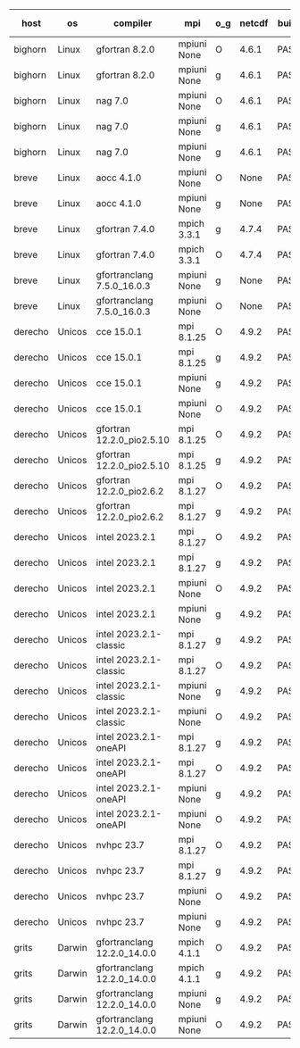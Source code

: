 

| host     | os       | compiler                              | mpi                      | o_g        | netcdf        | build       | u_pass          | u_fail          | s_pass            | s_fail            | e_pass             | e_fail             | nuopc_pass       | nuopc_fail       | artifacts link          |
|----------|----------|---------------------------------------|--------------------------|------------|---------------|-------------|-----------------|-----------------|-------------------|-------------------|--------------------|--------------------|------------------|------------------|-------------------------|
| bighorn | Linux | gfortran 8.2.0 | mpiuni None  | O | 4.6.1  | PASS | 12555 | 0 | 9 | 0 | 42 | 0 | None | None | <a href="https://github.com/esmf-org/esmf-test-artifacts/tree/8fe91f36287a823c89202f4eec873df8259cb448/feature_internal-state-cleanup/gfortran/8.2.0/O/mpiuni/None" target="_blank">8fe91f3</a> | 
| bighorn | Linux | gfortran 8.2.0 | mpiuni None  | g | 4.6.1  | PASS | 12555 | 0 | 9 | 0 | 42 | 0 | None | None | <a href="https://github.com/esmf-org/esmf-test-artifacts/tree/8ecc71b491ee754155fc15dc62981e8491606352/feature_internal-state-cleanup/gfortran/8.2.0/g/mpiuni/None" target="_blank">8ecc71b</a> | 
| bighorn | Linux | nag 7.0 | mpiuni None  | O | 4.6.1  | PASS | 12555 | 0 | 9 | 0 | 42 | 0 | None | None | <a href="https://github.com/esmf-org/esmf-test-artifacts/tree/1ddaab374a79b0ecb8e2175cdc269776e80c447a/feature_internal-state-cleanup/nag/7.0/O/mpiuni/None" target="_blank">1ddaab3</a> | 
| bighorn | Linux | nag 7.0 | mpiuni None  | g | 4.6.1  | PASS | 12555 | 0 | 9 | 0 | 42 | 0 | None | None | <a href="https://github.com/esmf-org/esmf-test-artifacts/tree/34490d2301a5e494e56965b7d70287eb21105273/feature_internal-state-cleanup/nag/7.0/g/mpiuni/None" target="_blank">34490d2</a> | 
| bighorn | Linux | nag 7.0 | mpiuni None  | g | 4.6.1  | PASS | 12555 | 0 | None | None | None | None | None | None | <a href="https://github.com/esmf-org/esmf-test-artifacts/tree/44a70c1882742cb9c8edbe9dc27125a6ff08c5a6/feature_internal-state-cleanup/nag/7.0/g/mpiuni/None" target="_blank">44a70c1</a> | 
| breve | Linux | aocc 4.1.0 | mpiuni None  | O | None  | PASS | 12529 | 26 | 9 | 0 | 42 | 0 | None | None | <a href="https://github.com/esmf-org/esmf-test-artifacts/tree/45188491596c21c7e4b487660ac5976d5c3776e8/feature_internal-state-cleanup/aocc/4.1.0/O/mpiuni/None" target="_blank">4518849</a> | 
| breve | Linux | aocc 4.1.0 | mpiuni None  | g | None  | PASS | 12529 | 26 | 9 | 0 | 42 | 0 | None | None | <a href="https://github.com/esmf-org/esmf-test-artifacts/tree/f0439cb41a8434d56ab95eee309f568a7b7f9ce9/feature_internal-state-cleanup/aocc/4.1.0/g/mpiuni/None" target="_blank">f0439cb</a> | 
| breve | Linux | gfortran 7.4.0 | mpich 3.3.1  | g | 4.7.4  | PASS | None | None | None | None | None | None | None | None | <a href="https://github.com/esmf-org/esmf-test-artifacts/tree/cbe8d322c2610844826c5b8b8d7dbb36a6455a34/feature_internal-state-cleanup/gfortran/7.4.0/g/mpich/3.3.1" target="_blank">cbe8d32</a> | 
| breve | Linux | gfortran 7.4.0 | mpich 3.3.1  | O | 4.7.4  | PASS | 14224 | 0 | 51 | 0 | 80 | 0 | 58 | 0 | <a href="https://github.com/esmf-org/esmf-test-artifacts/tree/b9b8f1fee7874b7961d6eee0334154a9898b3bb4/feature_internal-state-cleanup/gfortran/7.4.0/O/mpich/3.3.1" target="_blank">b9b8f1f</a> | 
| breve | Linux | gfortranclang 7.5.0_16.0.3 | mpiuni None  | g | None  | PASS | 12555 | 0 | 9 | 0 | 42 | 0 | None | None | <a href="https://github.com/esmf-org/esmf-test-artifacts/tree/65ab22218d8b0af4b6b7076bcca09cd135298916/feature_internal-state-cleanup/gfortranclang/7.5.0_16.0.3/g/mpiuni/None" target="_blank">65ab222</a> | 
| breve | Linux | gfortranclang 7.5.0_16.0.3 | mpiuni None  | O | None  | PASS | 12555 | 0 | 9 | 0 | 42 | 0 | None | None | <a href="https://github.com/esmf-org/esmf-test-artifacts/tree/fcfc9ffa495f13bca7ae1ed1063ede1b6af7b118/feature_internal-state-cleanup/gfortranclang/7.5.0_16.0.3/O/mpiuni/None" target="_blank">fcfc9ff</a> | 
| derecho | Unicos | cce 15.0.1 | mpi 8.1.25  | O | 4.9.2  | PASS | None | None | None | None | None | None | None | None | <a href="https://github.com/esmf-org/esmf-test-artifacts/tree/25d623732f8ea4ae588f73b556045b2da9fde7a7/feature_internal-state-cleanup/cce/15.0.1/O/mpi/8.1.25" target="_blank">25d6237</a> | 
| derecho | Unicos | cce 15.0.1 | mpi 8.1.25  | g | 4.9.2  | PASS | 14025 | 199 | 51 | 0 | 80 | 0 | 57 | 0 | <a href="https://github.com/esmf-org/esmf-test-artifacts/tree/f91947214f5114e7a851000765d08d7f78117cba/feature_internal-state-cleanup/cce/15.0.1/g/mpi/8.1.25" target="_blank">f919472</a> | 
| derecho | Unicos | cce 15.0.1 | mpiuni None  | g | 4.9.2  | PASS | 12479 | 76 | 9 | 0 | 42 | 0 | None | None | <a href="https://github.com/esmf-org/esmf-test-artifacts/tree/b69aa3a3c86e4e96d72a61894400fb0f4e896bbf/feature_internal-state-cleanup/cce/15.0.1/g/mpiuni/None" target="_blank">b69aa3a</a> | 
| derecho | Unicos | cce 15.0.1 | mpiuni None  | O | 4.9.2  | PASS | 12320 | 235 | 9 | 0 | 42 | 0 | None | None | <a href="https://github.com/esmf-org/esmf-test-artifacts/tree/8eeaae612a92c1bd59363ea188fb9d99550baeb7/feature_internal-state-cleanup/cce/15.0.1/O/mpiuni/None" target="_blank">8eeaae6</a> | 
| derecho | Unicos | gfortran 12.2.0_pio2.5.10 | mpi 8.1.25  | O | 4.9.2  | PASS | 14224 | 0 | 51 | 0 | 80 | 0 | 57 | 0 | <a href="https://github.com/esmf-org/esmf-test-artifacts/tree/791bd5d88b2e615e6602d7c82e97806c206cf382/feature_internal-state-cleanup/gfortran/12.2.0_pio2.5.10/O/mpi/8.1.25" target="_blank">791bd5d</a> | 
| derecho | Unicos | gfortran 12.2.0_pio2.5.10 | mpi 8.1.25  | g | 4.9.2  | PASS | 14224 | 0 | 51 | 0 | 80 | 0 | 57 | 0 | <a href="https://github.com/esmf-org/esmf-test-artifacts/tree/d3b67a60c0703374176a2b1e03e954b375b96da5/feature_internal-state-cleanup/gfortran/12.2.0_pio2.5.10/g/mpi/8.1.25" target="_blank">d3b67a6</a> | 
| derecho | Unicos | gfortran 12.2.0_pio2.6.2 | mpi 8.1.27  | O | 4.9.2  | PASS | 14224 | 0 | 51 | 0 | 80 | 0 | 57 | 0 | <a href="https://github.com/esmf-org/esmf-test-artifacts/tree/a6537c9584c88e19c36d19346a71c887b52ea13b/feature_internal-state-cleanup/gfortran/12.2.0_pio2.6.2/O/mpi/8.1.27" target="_blank">a6537c9</a> | 
| derecho | Unicos | gfortran 12.2.0_pio2.6.2 | mpi 8.1.27  | g | 4.9.2  | PASS | 14224 | 0 | 51 | 0 | 80 | 0 | 57 | 0 | <a href="https://github.com/esmf-org/esmf-test-artifacts/tree/8f06ee6d323c584d03d025543f967e47ed5eaeed/feature_internal-state-cleanup/gfortran/12.2.0_pio2.6.2/g/mpi/8.1.27" target="_blank">8f06ee6</a> | 
| derecho | Unicos | intel 2023.2.1 | mpi 8.1.27  | O | 4.9.2  | PASS | 14224 | 0 | 51 | 0 | 80 | 0 | 58 | 0 | <a href="https://github.com/esmf-org/esmf-test-artifacts/tree/425eac0be8ec6b80aa601b12a1e3d31b1df34e3e/feature_internal-state-cleanup/intel/2023.2.1/O/mpi/8.1.27" target="_blank">425eac0</a> | 
| derecho | Unicos | intel 2023.2.1 | mpi 8.1.27  | g | 4.9.2  | PASS | 14224 | 0 | 51 | 0 | 80 | 0 | 58 | 0 | <a href="https://github.com/esmf-org/esmf-test-artifacts/tree/7b8be8c330c22174eaa77faa1fe5c1d8c07efaf9/feature_internal-state-cleanup/intel/2023.2.1/g/mpi/8.1.27" target="_blank">7b8be8c</a> | 
| derecho | Unicos | intel 2023.2.1 | mpiuni None  | O | 4.9.2  | PASS | 12555 | 0 | 9 | 0 | 42 | 0 | None | None | <a href="https://github.com/esmf-org/esmf-test-artifacts/tree/186fcc92ead84200927377b4aef09fa09eb770d8/feature_internal-state-cleanup/intel/2023.2.1/O/mpiuni/None" target="_blank">186fcc9</a> | 
| derecho | Unicos | intel 2023.2.1 | mpiuni None  | g | 4.9.2  | PASS | 12555 | 0 | 9 | 0 | 42 | 0 | None | None | <a href="https://github.com/esmf-org/esmf-test-artifacts/tree/ce09bfa2d9ad0a4a4a17ce56d48fa5ce2d9eb409/feature_internal-state-cleanup/intel/2023.2.1/g/mpiuni/None" target="_blank">ce09bfa</a> | 
| derecho | Unicos | intel 2023.2.1-classic | mpi 8.1.27  | g | 4.9.2  | PASS | 14224 | 0 | 51 | 0 | 80 | 0 | 57 | 0 | <a href="https://github.com/esmf-org/esmf-test-artifacts/tree/f805b586913ba2526539e878f44d7660e6929e8e/feature_internal-state-cleanup/intel/2023.2.1-classic/g/mpi/8.1.27" target="_blank">f805b58</a> | 
| derecho | Unicos | intel 2023.2.1-classic | mpi 8.1.27  | O | 4.9.2  | PASS | 14224 | 0 | 51 | 0 | 80 | 0 | 57 | 0 | <a href="https://github.com/esmf-org/esmf-test-artifacts/tree/b6848bd310749238bc4f1f576d8ae333289e04be/feature_internal-state-cleanup/intel/2023.2.1-classic/O/mpi/8.1.27" target="_blank">b6848bd</a> | 
| derecho | Unicos | intel 2023.2.1-classic | mpiuni None  | g | 4.9.2  | PASS | 12555 | 0 | 9 | 0 | 42 | 0 | None | None | <a href="https://github.com/esmf-org/esmf-test-artifacts/tree/0b898193c0a7e646da1d6678983dc7caeeb3b2dc/feature_internal-state-cleanup/intel/2023.2.1-classic/g/mpiuni/None" target="_blank">0b89819</a> | 
| derecho | Unicos | intel 2023.2.1-classic | mpiuni None  | O | 4.9.2  | PASS | 12555 | 0 | 9 | 0 | 42 | 0 | None | None | <a href="https://github.com/esmf-org/esmf-test-artifacts/tree/e683fc54c65dfee5870e0bddca9cb323d9440ee4/feature_internal-state-cleanup/intel/2023.2.1-classic/O/mpiuni/None" target="_blank">e683fc5</a> | 
| derecho | Unicos | intel 2023.2.1-oneAPI | mpi 8.1.27  | g | 4.9.2  | PASS | 14224 | 0 | 51 | 0 | 80 | 0 | 57 | 0 | <a href="https://github.com/esmf-org/esmf-test-artifacts/tree/59e373e6b771e8b9c905903d57e718c31a9b693b/feature_internal-state-cleanup/intel/2023.2.1-oneAPI/g/mpi/8.1.27" target="_blank">59e373e</a> | 
| derecho | Unicos | intel 2023.2.1-oneAPI | mpi 8.1.27  | O | 4.9.2  | PASS | 14224 | 0 | 50 | 1 | 80 | 0 | 57 | 0 | <a href="https://github.com/esmf-org/esmf-test-artifacts/tree/6812980822697dbe1a8522891ba85210a9eaf369/feature_internal-state-cleanup/intel/2023.2.1-oneAPI/O/mpi/8.1.27" target="_blank">6812980</a> | 
| derecho | Unicos | intel 2023.2.1-oneAPI | mpiuni None  | g | 4.9.2  | PASS | 12555 | 0 | 9 | 0 | 42 | 0 | None | None | <a href="https://github.com/esmf-org/esmf-test-artifacts/tree/82dcb8a05f7fb8b12f47ba57b69f96fcffe80e5f/feature_internal-state-cleanup/intel/2023.2.1-oneAPI/g/mpiuni/None" target="_blank">82dcb8a</a> | 
| derecho | Unicos | intel 2023.2.1-oneAPI | mpiuni None  | O | 4.9.2  | PASS | 12555 | 0 | 9 | 0 | 42 | 0 | None | None | <a href="https://github.com/esmf-org/esmf-test-artifacts/tree/fbc684da4b45a9c6d910251adadd7f9635c94ab9/feature_internal-state-cleanup/intel/2023.2.1-oneAPI/O/mpiuni/None" target="_blank">fbc684d</a> | 
| derecho | Unicos | nvhpc 23.7 | mpi 8.1.27  | O | 4.9.2  | PASS | 14224 | 0 | 51 | 0 | 80 | 0 | 57 | 0 | <a href="https://github.com/esmf-org/esmf-test-artifacts/tree/3520d2aa9f92fbcc21a5df3990728c4245143932/feature_internal-state-cleanup/nvhpc/23.7/O/mpi/8.1.27" target="_blank">3520d2a</a> | 
| derecho | Unicos | nvhpc 23.7 | mpi 8.1.27  | g | 4.9.2  | PASS | None | None | None | None | None | None | None | None | <a href="https://github.com/esmf-org/esmf-test-artifacts/tree/b9fe0fa11366f2a8e3e0eb52cac94be6fa50707e/feature_internal-state-cleanup/nvhpc/23.7/g/mpi/8.1.27" target="_blank">b9fe0fa</a> | 
| derecho | Unicos | nvhpc 23.7 | mpiuni None  | O | 4.9.2  | PASS | 12555 | 0 | 9 | 0 | 42 | 0 | None | None | <a href="https://github.com/esmf-org/esmf-test-artifacts/tree/6b6c43e4277465d9dcf3a4d0090cc00418c9ce78/feature_internal-state-cleanup/nvhpc/23.7/O/mpiuni/None" target="_blank">6b6c43e</a> | 
| derecho | Unicos | nvhpc 23.7 | mpiuni None  | g | 4.9.2  | PASS | 12555 | 0 | 9 | 0 | 42 | 0 | None | None | <a href="https://github.com/esmf-org/esmf-test-artifacts/tree/c1fbc0bec47693b2d8a194b4a8cb60d7024773aa/feature_internal-state-cleanup/nvhpc/23.7/g/mpiuni/None" target="_blank">c1fbc0b</a> | 
| grits | Darwin | gfortranclang 12.2.0_14.0.0 | mpich 4.1.1  | O | 4.9.2  | PASS | 14224 | 0 | 51 | 0 | 80 | 0 | 57 | 0 | <a href="https://github.com/esmf-org/esmf-test-artifacts/tree/30ceea8955a5f9ab5d2ba315d6405dbb3267e5d2/feature_internal-state-cleanup/gfortranclang/12.2.0_14.0.0/O/mpich/4.1.1" target="_blank">30ceea8</a> | 
| grits | Darwin | gfortranclang 12.2.0_14.0.0 | mpich 4.1.1  | g | 4.9.2  | PASS | 14224 | 0 | 51 | 0 | 80 | 0 | 57 | 0 | <a href="https://github.com/esmf-org/esmf-test-artifacts/tree/24d25f0efcc3cdaee794d6d7de1970fd3b62e611/feature_internal-state-cleanup/gfortranclang/12.2.0_14.0.0/g/mpich/4.1.1" target="_blank">24d25f0</a> | 
| grits | Darwin | gfortranclang 12.2.0_14.0.0 | mpiuni None  | g | 4.9.2  | PASS | 12555 | 0 | 9 | 0 | 42 | 0 | None | None | <a href="https://github.com/esmf-org/esmf-test-artifacts/tree/579874c91176e102e2392c977de87f08eee558cf/feature_internal-state-cleanup/gfortranclang/12.2.0_14.0.0/g/mpiuni/None" target="_blank">579874c</a> | 
| grits | Darwin | gfortranclang 12.2.0_14.0.0 | mpiuni None  | O | 4.9.2  | PASS | 12555 | 0 | 9 | 0 | 42 | 0 | None | None | <a href="https://github.com/esmf-org/esmf-test-artifacts/tree/48a340604bf89fa5774e243160bd1d098c099857/feature_internal-state-cleanup/gfortranclang/12.2.0_14.0.0/O/mpiuni/None" target="_blank">48a3406</a> | 
